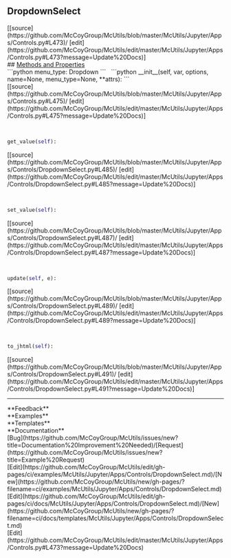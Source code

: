 ## <a id="McUtils.Jupyter.Apps.Controls.DropdownSelect">DropdownSelect</a> 

<div class="docs-source-link" markdown="1">
[[source](https://github.com/McCoyGroup/McUtils/blob/master/McUtils/Jupyter/Apps/Controls.py#L473)/
[edit](https://github.com/McCoyGroup/McUtils/edit/master/McUtils/Jupyter/Apps/Controls.py#L473?message=Update%20Docs)]
</div>









<div class="collapsible-section">
 <div class="collapsible-section collapsible-section-header" markdown="1">
## <a class="collapse-link" data-toggle="collapse" href="#methods" markdown="1"> Methods and Properties</a> <a class="float-right" data-toggle="collapse" href="#methods"><i class="fa fa-chevron-down"></i></a>
 </div>
 <div class="collapsible-section collapsible-section-body collapse show" id="methods" markdown="1">
 ```python
menu_type: Dropdown
```
<a id="McUtils.Jupyter.Apps.Controls.DropdownSelect.__init__" class="docs-object-method">&nbsp;</a> 
```python
__init__(self, var, options, name=None, menu_type=None, **attrs): 
```
<div class="docs-source-link" markdown="1">
[[source](https://github.com/McCoyGroup/McUtils/blob/master/McUtils/Jupyter/Apps/Controls.py#L475)/
[edit](https://github.com/McCoyGroup/McUtils/edit/master/McUtils/Jupyter/Apps/Controls.py#L475?message=Update%20Docs)]
</div>


<a id="McUtils.Jupyter.Apps.Controls.DropdownSelect.get_value" class="docs-object-method">&nbsp;</a> 
```python
get_value(self): 
```
<div class="docs-source-link" markdown="1">
[[source](https://github.com/McCoyGroup/McUtils/blob/master/McUtils/Jupyter/Apps/Controls/DropdownSelect.py#L485)/
[edit](https://github.com/McCoyGroup/McUtils/edit/master/McUtils/Jupyter/Apps/Controls/DropdownSelect.py#L485?message=Update%20Docs)]
</div>


<a id="McUtils.Jupyter.Apps.Controls.DropdownSelect.set_value" class="docs-object-method">&nbsp;</a> 
```python
set_value(self): 
```
<div class="docs-source-link" markdown="1">
[[source](https://github.com/McCoyGroup/McUtils/blob/master/McUtils/Jupyter/Apps/Controls/DropdownSelect.py#L487)/
[edit](https://github.com/McCoyGroup/McUtils/edit/master/McUtils/Jupyter/Apps/Controls/DropdownSelect.py#L487?message=Update%20Docs)]
</div>


<a id="McUtils.Jupyter.Apps.Controls.DropdownSelect.update" class="docs-object-method">&nbsp;</a> 
```python
update(self, e): 
```
<div class="docs-source-link" markdown="1">
[[source](https://github.com/McCoyGroup/McUtils/blob/master/McUtils/Jupyter/Apps/Controls/DropdownSelect.py#L489)/
[edit](https://github.com/McCoyGroup/McUtils/edit/master/McUtils/Jupyter/Apps/Controls/DropdownSelect.py#L489?message=Update%20Docs)]
</div>


<a id="McUtils.Jupyter.Apps.Controls.DropdownSelect.to_jhtml" class="docs-object-method">&nbsp;</a> 
```python
to_jhtml(self): 
```
<div class="docs-source-link" markdown="1">
[[source](https://github.com/McCoyGroup/McUtils/blob/master/McUtils/Jupyter/Apps/Controls/DropdownSelect.py#L491)/
[edit](https://github.com/McCoyGroup/McUtils/edit/master/McUtils/Jupyter/Apps/Controls/DropdownSelect.py#L491?message=Update%20Docs)]
</div>
 </div>
</div>












---


<div markdown="1" class="text-secondary">
<div class="container">
  <div class="row">
   <div class="col" markdown="1">
**Feedback**   
</div>
   <div class="col" markdown="1">
**Examples**   
</div>
   <div class="col" markdown="1">
**Templates**   
</div>
   <div class="col" markdown="1">
**Documentation**   
</div>
   <div class="col" markdown="1">
   
</div>
   <div class="col" markdown="1">
   
</div>
   <div class="col" markdown="1">
   
</div>
</div>
  <div class="row">
   <div class="col" markdown="1">
[Bug](https://github.com/McCoyGroup/McUtils/issues/new?title=Documentation%20Improvement%20Needed)/[Request](https://github.com/McCoyGroup/McUtils/issues/new?title=Example%20Request)   
</div>
   <div class="col" markdown="1">
[Edit](https://github.com/McCoyGroup/McUtils/edit/gh-pages/ci/examples/McUtils/Jupyter/Apps/Controls/DropdownSelect.md)/[New](https://github.com/McCoyGroup/McUtils/new/gh-pages/?filename=ci/examples/McUtils/Jupyter/Apps/Controls/DropdownSelect.md)   
</div>
   <div class="col" markdown="1">
[Edit](https://github.com/McCoyGroup/McUtils/edit/gh-pages/ci/docs/McUtils/Jupyter/Apps/Controls/DropdownSelect.md)/[New](https://github.com/McCoyGroup/McUtils/new/gh-pages/?filename=ci/docs/templates/McUtils/Jupyter/Apps/Controls/DropdownSelect.md)   
</div>
   <div class="col" markdown="1">
[Edit](https://github.com/McCoyGroup/McUtils/edit/master/McUtils/Jupyter/Apps/Controls.py#L473?message=Update%20Docs)   
</div>
   <div class="col" markdown="1">
   
</div>
   <div class="col" markdown="1">
   
</div>
   <div class="col" markdown="1">
   
</div>
</div>
</div>
</div>